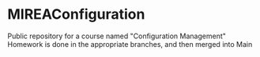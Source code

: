 # MIREAConfiguration
Public repository for a course named "Configuration Management"
Homework is done in the appropriate branches, and then merged into Main
